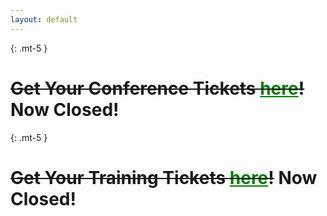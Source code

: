 ```yaml
---
layout: default
---
```


{: .mt-5 }
# ~~Get Your Conference Tickets <a href="#" style="color:green;">here</a>!~~ <span class="text-white">Now Closed!</span>

{: .mt-5 }
# ~~Get Your Training Tickets <a href="#" style="color:green;">here</a>!~~ <span class="text-white">Now Closed!</span>
